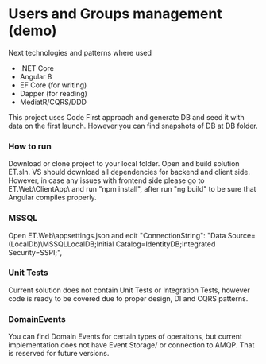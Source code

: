 # Users and Groups management (demo)
Next technologies and patterns where used
* .NET Core
* Angular 8 
* EF Core (for writing)
* Dapper (for reading)
* MediatR/CQRS/DDD

This project uses Code First approach and generate DB and seed it with data on the first launch. However you can find snapshots of DB at DB folder.

### How to run
Download or clone project to your local folder. Open and build solution ET.sln. VS should download all dependencies for backend and client side. 
However, in case any issues with frontend side please go to ET.Web\ClientApp\ and run "npm install", after run "ng build" to be sure that Angular compiles properly.

### MSSQL 
 Open ET.Web\appsettings.json and edit "ConnectionString": "Data Source=(LocalDb)\\MSSQLLocalDB;Initial Catalog=IdentityDB;Integrated Security=SSPI;",



### Unit Tests
Current solution does not contain Unit Tests or Integration Tests, however code is ready to be covered due to proper design, DI and CQRS patterns. 

### DomainEvents
You can find Domain Events for certain types of operaitons, but current implementation does not have Event Storage/ or connection to AMQP.
That is reserved for future versions. 

